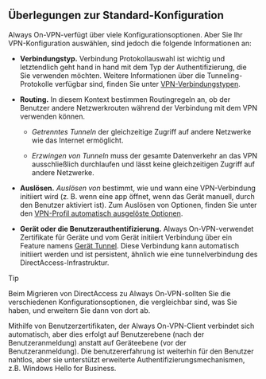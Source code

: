 ## <a name="standard-configuration-considerations"></a>Überlegungen zur Standard-Konfiguration

Always On-VPN-verfügt über viele Konfigurationsoptionen. Aber Sie Ihr VPN-Konfiguration auswählen, sind jedoch die folgende Informationen an:

-   **Verbindungstyp.** Verbindung Protokollauswahl ist wichtig und letztendlich geht hand in hand mit dem Typ der Authentifizierung, die Sie verwenden möchten. Weitere Informationen über die Tunneling-Protokolle verfügbar sind, finden Sie unter [VPN-Verbindungstypen](https://docs.microsoft.com/windows/security/identity-protection/vpn/vpn-connection-type/).

-   **Routing.** In diesem Kontext bestimmen Routingregeln an, ob der Benutzer andere Netzwerkrouten während der Verbindung mit dem VPN verwenden können.

    -   _Getrenntes Tunneln_ der gleichzeitige Zugriff auf andere Netzwerke wie das Internet ermöglicht.

    -   _Erzwingen von Tunneln_ muss der gesamte Datenverkehr an das VPN ausschließlich durchlaufen und lässt keine gleichzeitigen Zugriff auf andere Netzwerke.

-   **Auslösen.** _Auslösen von_ bestimmt, wie und wann eine VPN-Verbindung initiiert wird (z. B. wenn eine app öffnet, wenn das Gerät manuell, durch den Benutzer aktiviert ist). Zum Auslösen von Optionen, finden Sie unter den [VPN-Profil automatisch ausgelöste Optionen](https://docs.microsoft.com/windows/security/identity-protection/vpn/vpn-auto-trigger-profile/).

-   **Gerät oder die Benutzerauthentifizierung.** Always On-VPN-verwendet Zertifikate für Geräte und vom Gerät initiiert Verbindung über ein Feature namens [Gerät Tunnel](https://docs.microsoft.com/windows-server/remote/remote-access/vpn/vpn-device-tunnel-config). Diese Verbindung kann automatisch initiiert werden und ist persistent, ähnlich wie eine tunnelverbindung des DirectAccess-Infrastruktur.

>[!TIP]
>Beim Migrieren von DirectAccess zu Always On-VPN-sollten Sie die verschiedenen Konfigurationsoptionen, die vergleichbar sind, was Sie haben, und erweitern Sie dann von dort ab.

Mithilfe von Benutzerzertifikaten, der Always On-VPN-Client verbindet sich automatisch, aber dies erfolgt auf Benutzerebene (nach der Benutzeranmeldung) anstatt auf Geräteebene (vor der Benutzeranmeldung). Die benutzererfahrung ist weiterhin für den Benutzer nahtlos, aber sie unterstützt erweiterte Authentifizierungsmechanismen, z.B. Windows Hello for Business.
